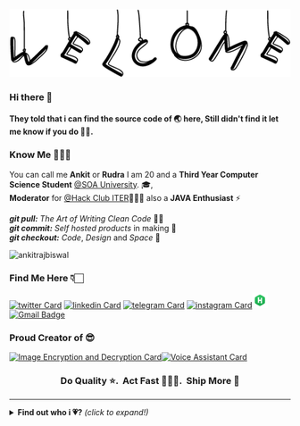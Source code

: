 <p align="center"><img src="https://github.com/Ebulo/Ebulo/blob/2df16b217a4b95cac4e6bf0cdb173a0928892269/clipart3888054.png"/></p>

### Hi there 👋

#### They told that i can find the source code of 🌏 here, Still didn't find it let me know if you do 🙏🏻.

### Know Me 🙋🏻‍♂️

You can call me **Ankit** or **Rudra**
I am 20 and a **Third Year Computer Science Student** [@SOA University](https://www.soa.ac.in/iter). 🎓,<br>**Moderator** for [@Hack Club ITER](https://iter.hackclub.com/)🤹🏻‍♂️ also a **JAVA Enthusiast** ⚡

_**git pull:**_ _The Art of Writing Clean Code_ 👌🏻<br>
_**git commit:**_ _Self hosted products_ in making 🤩<br>
_**git checkout:**_ _Code_, _Design_ and _Space_ 🚀

<p align="left"> <img src="https://komarev.com/ghpvc/?username=ankitrajbiswal&label=Profile%20views&color=0e75b6&style=flat" alt="ankitrajbiswal" /> </p>

### Find Me Here 👇🏻

[![twitter Card](https://img.icons8.com/color/28/000000/twitter.png)](https://twitter.com/AnkitRajBiswal4?s=09)
[![linkedin Card](https://img.icons8.com/color/28/000000/linkedin.png)](https://www.linkedin.com/in/ankit-raj-biswal-9705051a4/)
[![telegram Card](https://img.icons8.com/color/28/000000/telegram-app.png)](https://t.me/headhunter25)
[![instagram Card](https://img.icons8.com/fluent/28/000000/instagram-new.png)](https://www.instagram.com/_head_hunter25/?hl=en)[![HackerRank Card](https://github.com/AsishRaju/AsishRaju/raw/master/gifs/hackerrank..png)](https://www.hackerrank.com/ankitrudra2001) <br>
[![Gmail Badge](https://img.shields.io/badge/-ankitrudra2001@gmail.com-c14438?style=flat-square&logo=Gmail&logoColor=white&link=mailto:ankitrudra2001@gmail.com)](mailto:ankitrudra2001@gmail.com)

### Proud Creator of 😎

[![Image Encryption and Decryption Card](https://github-readme-stats.vercel.app/api/pin/?username=ankitrajbiswal&repo=Image-Encryption-and-Decryption)](https://github.com/ankitrajbiswal/Image-Encryption-and-Decryption)[![Voice Assistant Card](https://github-readme-stats.vercel.app/api/pin/?username=ankitrajbiswal&repo=Voice-Assistant)](https://github.com/ankitrajbiswal/Voice-Assistant)

<h3 align="center"><strong> Do Quality ⭐. &nbsp;Act Fast 🏃🏻‍♂️. &nbsp;Ship More 🚩</strong> </h3>

---

<details close>
<summary><b>Find out who i 💗?</b> <i>(click to expand!)</i></summary>
  
 <br>

<p align="center">

<img width="500" src="https://metrics.lecoq.io/ankitrajbiswal" alt="Github Metrics">

</p>
  
### inCoding 👨🏻‍💻

<img src="https://img.icons8.com/color/28/000000/windows-10.png"/>
<img src="https://img.icons8.com/metro/32/fa314a/ubuntu.png"/>
<img src="https://img.icons8.com/material-two-tone/32/000000/mac-os.png"/>
<img src="https://img.icons8.com/fluent/28/000000/console.png"/>
<img src="https://img.icons8.com/color/28/000000/git.png"/>
<img src="https://img.icons8.com/fluent/28/000000/chrome.png"/>
<img src="https://github.com/AsishRaju/AsishRaju/raw/master/gifs/code.png"/>
<img src="https://github.com/AsishRaju/AsishRaju/raw/master/gifs/python.png"/>
<img src="https://img.icons8.com/color/28/000000/java-coffee-cup-logo.png"/>
<img src="https://github.com/AsishRaju/AsishRaju/raw/master/gifs/c++.png"/>


```
I keep going dates with them 💗, best part no one hates me for going on date with others 😁.
```

```
They find me attractive so do i 😉.
```

### Profile Overview 👀
  
```
And at last some stats to impress my next 😍😉.
```
<p align="center"><img src="https://github-readme-stats.vercel.app/api/top-langs?username=ankitrajbiswal&theme=highcontrast&show_icons=true&layout=compact" alt="ankitrajbiswal" />

<p align="center"><img src="https://github-readme-stats.vercel.app/api?username=ankitrajbiswal&theme=highcontrast&show_icons=true" alt="ankitrajbiswal" />

<p align="center"><img src="http://github-readme-streak-stats.herokuapp.com?user=ankitrajbiswal&theme=highcontrast&hide_border=false" alt ="ankitrajbiswal" />
  
![](https://activity-graph.herokuapp.com/graph?username=ankitrajbiswal&theme=radical)





</details>


